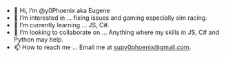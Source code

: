 - 👋 Hi, I’m @y0Phoenix aka Eugene
- 👀 I’m interested in ... fixing issues and gaming especially sim racing.
- 🌱 I’m currently learning ... JS, C#.
- 💞️ I’m looking to collaborate on ... Anything where my skills in JS, C# and Python may help.
- 📫 How to reach me ... Email me at supy0phoenix@gmail.com. 

<!---
y0Phoenix/y0Phoenix is a ✨ special ✨ repository because its `README.md` (this file) appears on your GitHub profile.
You can click the Preview link to take a look at your changes.
--->
